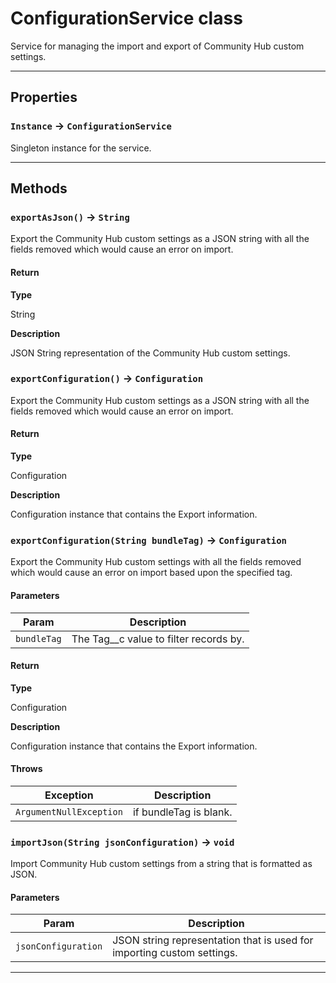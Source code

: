 # ConfigurationService class

Service for managing the import and export of Community Hub custom settings.

---
## Properties

### `Instance` → `ConfigurationService`

Singleton instance for the service.

---
## Methods
### `exportAsJson()` → `String`

Export the Community Hub custom settings as a JSON string with all the fields removed which would cause an error on import.

#### Return

**Type**

String

**Description**

JSON String representation of the Community Hub custom settings.

### `exportConfiguration()` → `Configuration`

Export the Community Hub custom settings as a JSON string with all the fields removed which would cause an error on import.

#### Return

**Type**

Configuration

**Description**

Configuration instance that contains the Export information.

### `exportConfiguration(String bundleTag)` → `Configuration`

Export the Community Hub custom settings with all the fields removed which would cause an error on import based upon the specified tag.

#### Parameters
|Param|Description|
|-----|-----------|
|`bundleTag` |  The Tag__c value to filter records by. |

#### Return

**Type**

Configuration

**Description**

Configuration instance that contains the Export information.

#### Throws
|Exception|Description|
|---------|-----------|
|`ArgumentNullException` |  if bundleTag is blank. |

### `importJson(String jsonConfiguration)` → `void`

Import Community Hub custom settings from a string that is formatted as JSON.

#### Parameters
|Param|Description|
|-----|-----------|
|`jsonConfiguration` |  JSON string representation that is used for importing custom settings. |

---
